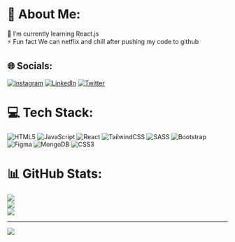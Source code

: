 # 💫 About Me:
🌱 I’m currently learning React.js<br>⚡ Fun fact We can netflix and chill after pushing my code to github


## 🌐 Socials:
[![Instagram](https://img.shields.io/badge/Instagram-%23E4405F.svg?logo=Instagram&logoColor=white)](https://instagram.com/viraj_9574) [![LinkedIn](https://img.shields.io/badge/LinkedIn-%230077B5.svg?logo=linkedin&logoColor=white)](https://www.linkedin.com/in/viraj-vadhane-9488b224b/) [![Twitter](https://img.shields.io/badge/Twitter-%231DA1F2.svg?logo=Twitter&logoColor=white)](https://twitter.com/@Viraj277) 

# 💻 Tech Stack:
![HTML5](https://img.shields.io/badge/html5-%23E34F26.svg?style=for-the-badge&logo=html5&logoColor=white) ![JavaScript](https://img.shields.io/badge/javascript-%23323330.svg?style=for-the-badge&logo=javascript&logoColor=%23F7DF1E) ![React](https://img.shields.io/badge/react-%2320232a.svg?style=for-the-badge&logo=react&logoColor=%2361DAFB) ![TailwindCSS](https://img.shields.io/badge/tailwindcss-%2338B2AC.svg?style=for-the-badge&logo=tailwind-css&logoColor=white) ![SASS](https://img.shields.io/badge/SASS-hotpink.svg?style=for-the-badge&logo=SASS&logoColor=white) ![Bootstrap](https://img.shields.io/badge/bootstrap-%23563D7C.svg?style=for-the-badge&logo=bootstrap&logoColor=white) 	![Figma](https://img.shields.io/badge/figma-%23F24E1E.svg?style=for-the-badge&logo=figma&logoColor=white) ![MongoDB](https://img.shields.io/badge/MongoDB-%234ea94b.svg?style=for-the-badge&logo=mongodb&logoColor=white) ![CSS3](https://img.shields.io/badge/css3-%231572B6.svg?style=for-the-badge&logo=css3&logoColor=white)
# 📊 GitHub Stats:
![](https://github-readme-stats.vercel.app/api?username=Virajjj2707&theme=dark&hide_border=false&include_all_commits=false&count_private=false)<br/>
![](https://github-readme-streak-stats.herokuapp.com/?user=Virajjj2707&theme=dark&hide_border=false)<br/>
![](https://github-readme-stats.vercel.app/api/top-langs/?username=Virajjj2707&theme=dark&hide_border=false&include_all_commits=false&count_private=false&layout=compact)

---
[![](https://visitcount.itsvg.in/api?id=Virajjj2707&icon=0&color=0)](https://visitcount.itsvg.in) 

